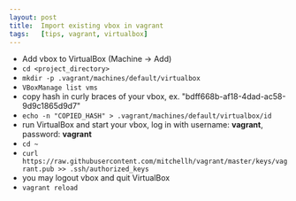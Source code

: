 ```yaml
---
layout: post
title:  Import existing vbox in vagrant
tags:   [tips, vagrant, virtualbox]
---
```


* Add vbox to VirtualBox (Machine -> Add)
* ```cd <project_directory>```
* ```mkdir -p .vagrant/machines/default/virtualbox```
* ```VBoxManage list vms```
* copy hash in curly braces of your vbox, ex. "bdff668b-af18-4dad-ac58-9d9c1865d9d7"
* ```echo -n "COPIED_HASH" > .vagrant/machines/default/virtualbox/id```
* run VirtualBox and start your vbox, log in with username: **vagrant**, password: **vagrant**
* ```cd ~```
* ```curl https://raw.githubusercontent.com/mitchellh/vagrant/master/keys/vagrant.pub >> .ssh/authorized_keys```
* you may logout vbox and quit VirtualBox
* ```vagrant reload```
